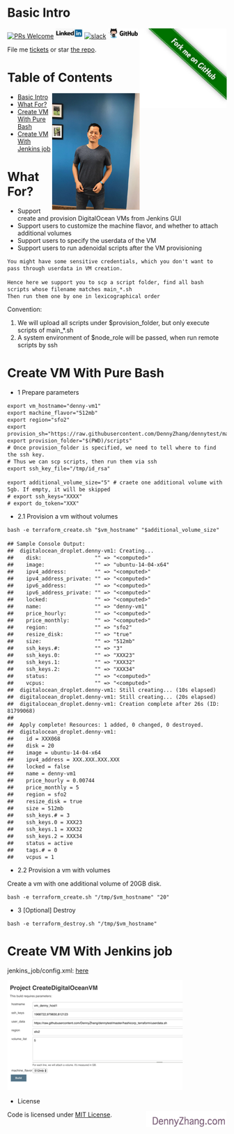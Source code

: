 # Basic Intro
<a href="https://github.com/DennyZhang?tab=followers"><img align="right" width="200" height="183" src="https://raw.githubusercontent.com/USDevOps/mywechat-slack-group/master/images/fork_github.png" /></a>

[![PRs Welcome](https://img.shields.io/badge/PRs-welcome-brightgreen.svg)](http://makeapullrequest.com) [![LinkedIn](https://raw.githubusercontent.com/USDevOps/mywechat-slack-group/master/images/linkedin.png)](https://www.linkedin.com/in/dennyzhang001) <a href="https://www.dennyzhang.com/slack" target="_blank" rel="nofollow"><img src="http://slack.dennyzhang.com/badge.svg" alt="slack"/></a> [![Github](https://raw.githubusercontent.com/USDevOps/mywechat-slack-group/master/images/github.png)](https://github.com/DennyZhang)

File me [tickets](https://github.com/DennyZhang/popular-github-template/issues) or star [the repo](https://github.com/DennyZhang/popular-github-template).

Table of Contents
=================
<a href="https://www.dennyzhang.com"><img align="right" width="201" height="268" src="https://raw.githubusercontent.com/USDevOps/mywechat-slack-group/master/images/denny_201706.png"></a>

   * [Basic Intro](#basic-intro)
   * [What For?](#what-for)
   * [Create VM With Pure Bash](#create-vm-with-pure-bash)
   * [Create VM With Jenkins job](#create-vm-with-jenkins-job)

# What For?
- Support create and provision DigitalOcean VMs from Jenkins GUI
- Support users to customize the machine flavor, and whether to attach additional volumes
- Support users to specify the userdata of the VM
- Support users to run adenoidal scripts after the VM provisioning
```
You might have some sensitive credentials, which you don't want to pass through userdata in VM creation.

Hence here we support you to scp a script folder, find all bash scripts whose filename matches main_*.sh
Then run them one by one in lexicographical order
```

Convention:
1. We will upload all scripts under $provision_folder, but only execute scripts of main_*.sh
2. A system environment of $node_role will be passed, when run remote scripts by ssh

# Create VM With Pure Bash
- 1 Prepare parameters
```
export vm_hostname="denny-vm1"
export machine_flavor="512mb"
export region="sfo2"
export provision_sh="https://raw.githubusercontent.com/DennyZhang/dennytest/master/hashicorp_terraform/userdata.sh"
export provision_folder="$(PWD)/scripts"
# Once provision_folder is specified, we need to tell where to find the ssh key.
# Thus we can scp scripts, then run them via ssh
export ssh_key_file="/tmp/id_rsa"

export additional_volume_size="5" # craete one additional volume with 5gb. If empty, it will be skipped
# export ssh_keys="XXXX"
# export do_token="XXX"
```

- 2.1 Provision a vm without volumes

```
bash -e terraform_create.sh "$vm_hostname" "$additional_volume_size"

## Sample Console Output:
##  digitalocean_droplet.denny-vm1: Creating...
##    disk:                 "" => "<computed>"
##    image:                "" => "ubuntu-14-04-x64"
##    ipv4_address:         "" => "<computed>"
##    ipv4_address_private: "" => "<computed>"
##    ipv6_address:         "" => "<computed>"
##    ipv6_address_private: "" => "<computed>"
##    locked:               "" => "<computed>"
##    name:                 "" => "denny-vm1"
##    price_hourly:         "" => "<computed>"
##    price_monthly:        "" => "<computed>"
##    region:               "" => "sfo2"
##    resize_disk:          "" => "true"
##    size:                 "" => "512mb"
##    ssh_keys.#:           "" => "3"
##    ssh_keys.0:           "" => "XXX23"
##    ssh_keys.1:           "" => "XXX32"
##    ssh_keys.2:           "" => "XXX34"
##    status:               "" => "<computed>"
##    vcpus:                "" => "<computed>"
##  digitalocean_droplet.denny-vm1: Still creating... (10s elapsed)
##  digitalocean_droplet.denny-vm1: Still creating... (20s elapsed)
##  digitalocean_droplet.denny-vm1: Creation complete after 26s (ID: 81799068)
##  
##  Apply complete! Resources: 1 added, 0 changed, 0 destroyed.
##  digitalocean_droplet.denny-vm1:
##    id = XXX068
##    disk = 20
##    image = ubuntu-14-04-x64
##    ipv4_address = XXX.XXX.XXX.XXX
##    locked = false
##    name = denny-vm1
##    price_hourly = 0.00744
##    price_monthly = 5
##    region = sfo2
##    resize_disk = true
##    size = 512mb
##    ssh_keys.# = 3
##    ssh_keys.0 = XXX23
##    ssh_keys.1 = XXX32
##    ssh_keys.2 = XXX34
##    status = active
##    tags.# = 0
##    vcpus = 1
```

- 2.2 Provision a vm with volumes

Create a vm with one additional volume of 20GB disk.
```
bash -e terraform_create.sh "/tmp/$vm_hostname" "20"
```

- 3 [Optional] Destroy
```
bash -e terraform_destroy.sh "/tmp/$vm_hostname"
```

# Create VM With Jenkins job
jenkins_job/config.xml: [here](jenkins_job/config.xml)

![CreateDigitalOceanVM_job.png](https://raw.githubusercontent.com/dennyzhang/terraform_jenkins_digitalocean/master/images/CreateDigitalOceanVM_job.png)

- License

Code is licensed under [MIT License](https://www.dennyzhang.com/wp-content/mit_license.txt).
<a href="https://www.dennyzhang.com"><img align="right" width="185" height="37" src="https://raw.githubusercontent.com/USDevOps/mywechat-slack-group/master/images/dns_small.png"></a>
